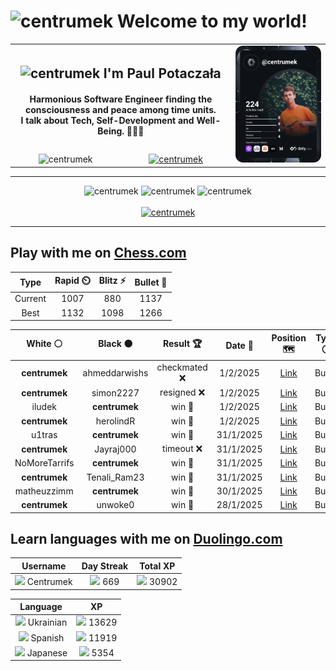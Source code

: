 <h1>
  <img
    src="https://emojis.slackmojis.com/emojis/images/1531849430/4246/blob-sunglasses.gif"
    width="30"
    alt="centrumek"
  />
  Welcome to my world!
</h1>

<table>
  <tbody>
    <tr>
      <td align="center" width="70%" colspan="2">
        <h2>
          <img
            src="https://raw.githubusercontent.com/MartinHeinz/MartinHeinz/master/wave.gif"
            width="30px"
            alt="centrumek"
          />
          I'm Paul Potaczała
        </h2>
        <h4>
          Harmonious Software Engineer finding the consciousness and peace among time units.
          <br/>
          I talk about Tech, Self-Development and Well-Being. 🌿🧘🚀
        </h4>
      </td>
      <td width="30%" rowspan="2">
        <a href="https://app.daily.dev/centrumek">
          <img
            src="./devcard.svg"
            alt="centrumek"
          />
        </a>
      </td>
    </tr>
    <tr align="center">
      <td>
        <img
          src="https://komarev.com/ghpvc/?username=centrumek&label=visitors&color=0e75b6&style=flat"
          alt="centrumek"
        >
      </td>
      <td>
        <a href="https://stackoverflow.com/users/14496012/centrumek">
          <img
            src="https://stackoverflow.com/users/flair/14496012.png?theme=dark"
            alt="centrumek"
          >
        </a>
      </td>
    </tr>
  </tbody>
</table>

---
<div align="center">
  <img 
    src="https://github-readme-stats.vercel.app/api?username=centrumek&show_icons=true&count_private=true&theme=dark&hide_border=true&hide=issues,contribs&bg_color=00000000"
    alt="centrumek"
  />
  <img
    src="https://github-readme-stats.vercel.app/api/top-langs/?username=centrumek&layout=compact&hide_border=true&theme=dark&bg_color=00000000&langs_count=6&exclude_repo=air-statistic-app"
    alt="centrumek"
  />
  <img 
    src="https://github-readme-streak-stats.herokuapp.com?user=centrumek&theme=dark&hide_border=true&background=FFFFFF00"
    alt="centrumek"
  />
  <br/>
  <br/>
  <a href="https://www.buymeacoffee.com/centrumek">
    <img
      src="https://cdn.buymeacoffee.com/buttons/v2/default-orange.png"
      height="50"
      width="210"
      alt="centrumek"
    />
  </a>
</div>

---

## Play with me on [Chess.com](https://www.chess.com/member/centrumek)

<div align="center">
<!--START_SECTION:chessStats-->
<!-- Automatically generated with https://github.com/Balastrong/chess-stats-action -->

| Type | Rapid ⏲️ | Blitz ⚡ | Bullet 🔫 |
|:---:|:---:|:---:|:---:|
| Current | 1007 | 880 | 1137 |
| Best | 1132 | 1098 | 1266 |

| White ⚪ | Black ⚫ | Result 🏆 | Date 📅 | Position 🗺️ | Type 🕕 |
|:---:|:---:|:---:|:---:|:---:|:---:|
| **centrumek** | ahmeddarwishs | checkmated ❌ | 1/2/2025 | <a href="http://www.ee.unb.ca/cgi-bin/tervo/fen.pl?select=1k6/1pp5/1p3R2/5P2/P1p1P2p/8/7r/RK1r4 w - - 3 36">Link</a> | Bullet |
| **centrumek** | simon2227 | resigned ❌ | 1/2/2025 | <a href="http://www.ee.unb.ca/cgi-bin/tervo/fen.pl?select=2k4r/ppp3pp/8/2P5/4n3/P5PP/3r3K/8 w - - 1 29">Link</a> | Bullet |
| iludek | **centrumek** | win 🥇 | 1/2/2025 | <a href="http://www.ee.unb.ca/cgi-bin/tervo/fen.pl?select=1k1r2r1/1bR4R/4p3/5p2/p3n3/P4NP1/4KP1P/8 w - - 1 32">Link</a> | Bullet |
| **centrumek** | herolindR | win 🥇 | 1/2/2025 | <a href="http://www.ee.unb.ca/cgi-bin/tervo/fen.pl?select=8/8/p7/3p4/1P1P1R2/P4k1p/1BP5/6K1 b - - 0 45">Link</a> | Bullet |
| u1tras | **centrumek** | win 🥇 | 31/1/2025 | <a href="http://www.ee.unb.ca/cgi-bin/tervo/fen.pl?select=2kr4/pp6/2p3p1/4pb1r/2q2pp1/2P5/2P2PPP/1KBR3R w - - 0 25">Link</a> | Bullet |
| **centrumek** | Jayraj000 | timeout ❌ | 31/1/2025 | <a href="http://www.ee.unb.ca/cgi-bin/tervo/fen.pl?select=8/1pr3r1/p2k2p1/P2p2P1/1p1RpP2/2P1P3/2K5/8 w - - 0 47">Link</a> | Bullet |
| NoMoreTarrifs | **centrumek** | win 🥇 | 31/1/2025 | <a href="http://www.ee.unb.ca/cgi-bin/tervo/fen.pl?select=r3k2r/pp3p1p/2p5/3p4/3Pp3/P1B1PbR1/1PP2P2/3RQ1Kq w kq - 3 22">Link</a> | Bullet |
| **centrumek** | Tenali_Ram23 | win 🥇 | 31/1/2025 | <a href="http://www.ee.unb.ca/cgi-bin/tervo/fen.pl?select=rn1Q1k2/pN1n2p1/2p1p1B1/8/3P4/2P5/PPK5/7r b - - 4 34">Link</a> | Bullet |
| matheuzzimm | **centrumek** | win 🥇 | 30/1/2025 | <a href="http://www.ee.unb.ca/cgi-bin/tervo/fen.pl?select=3K4/p5p1/1p6/2b5/q6k/3p4/8/8 w - - 0 53">Link</a> | Bullet |
| **centrumek** | unwoke0 | win 🥇 | 28/1/2025 | <a href="http://www.ee.unb.ca/cgi-bin/tervo/fen.pl?select=2r1k3/3R1ppp/1rNK4/1P3P2/6B1/8/6PP/2R5 b - - 2 32">Link</a> | Bullet |

<!--END_SECTION:chessStats-->
</div>

## Learn languages with me on [Duolingo.com](https://www.duolingo.com/profile/Centrumek)

<div align="center">
<!--START_SECTION:duolingoStats-->
<!-- Automatically generated with https://github.com/centrumek/duolingo-readme-stats-->

| Username | Day Streak | Total XP |
|:---:|:---:|:---:|
| <img src="https://raw.githubusercontent.com/centrumek/duolingo-readme-stats/main/assets/duolingo.png" height="12"> Centrumek | <img src="https://raw.githubusercontent.com/centrumek/duolingo-readme-stats/main/assets/streakinactive.svg" height="12"> 669 | <img src="https://raw.githubusercontent.com/centrumek/duolingo-readme-stats/main/assets/xp.svg" height="12"> 30902 | <img src="https://raw.githubusercontent.com/centrumek/duolingo-readme-stats/main/assets/xp.svg" height="12"> 0 |

| Language | XP |
|:---:|:---:|
| <img src="https://raw.githubusercontent.com/centrumek/duolingo-readme-stats/main/assets/langs/ukrainian.svg" height="12"> Ukrainian | <img src="https://raw.githubusercontent.com/centrumek/duolingo-readme-stats/main/assets/xp.svg" height="12"> 13629 |
| <img src="https://raw.githubusercontent.com/centrumek/duolingo-readme-stats/main/assets/langs/spanish.svg" height="12"> Spanish | <img src="https://raw.githubusercontent.com/centrumek/duolingo-readme-stats/main/assets/xp.svg" height="12"> 11919 |
| <img src="https://raw.githubusercontent.com/centrumek/duolingo-readme-stats/main/assets/langs/japanese.svg" height="12"> Japanese | <img src="https://raw.githubusercontent.com/centrumek/duolingo-readme-stats/main/assets/xp.svg" height="12"> 5354 |

<!--END_SECTION:duolingoStats-->
</div>
<!--
**centrumek/centrumek** is a ✨ _special_ ✨ repository because its `README.md` (this file) appears on your GitHub profile.

Here are some ideas to get you started:

- 🔭 I’m currently working on ...
- 🌱 I’m currently learning ...
- 👯 I’m looking to collaborate on ...
- 🤔 I’m looking for help with ...
- 💬 Ask me about ...
- 📫 How to reach me: ...
- 😄 Pronouns: ...
- ⚡ Fun fact: ...
-->
